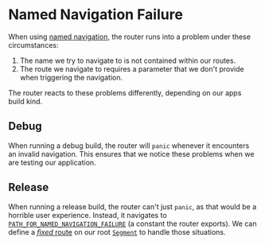 # Named Navigation Failure

When using [named navigation](../navigation/name.md), the router runs into a
problem under these circumstances:
1. The name we try to navigate to is not contained within our routes.
2. The route we navigate to requires a parameter that we don't provide when
   triggering the navigation.

The router reacts to these problems differently, depending on our apps build
kind.

## Debug
When running a debug build, the router will `panic` whenever it encounters an
invalid navigation. This ensures that we notice these problems when we are
testing our application.

## Release
When running a release build, the router can't just `panic`, as that would be a
horrible user experience. Instead, it navigates to
[`PATH_FOR_NAMED_NAVIGATION_FAILURE`] (a constant the router exports). We can
define a [_fixed_ route](../routes/index.md#fixed-routes) on our root
[`Segment`] to handle those situations.

[`PATH_FOR_NAMED_NAVIGATION_FAILURE`]: https://docs.rs/dioxus-router/latest/dioxus_router/constant.PATH_FOR_NAMED_NAVIGATION_FAILURE.html
[`Segment`]: https://docs.rs/dioxus-router/latest/dioxus_router/route_definition/struct.Segment.html
